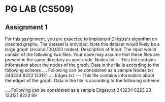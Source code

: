 # PG LAB (CS509)

## Assignment 1

For this assignment, you are expected to implement Dijkstra's algorithm on directed graphs. The dataset is provided.
Note this dataset would likely be a large graph (around 100,000 nodes).
Description of Input:
The input would consist of the following two files. Your code may assume that these files are present in the same
directory as your code.
Nodes.txt -- This file contains information about the nodes of the graph. Data in the file is according to the following
scheme
<Node id as an positive integer> <new line>
<Node id as an positive integer> <new line>
....
Following can be considered as a sample Nodes.txt
343234
8223
123121
....
Edges.txt --- This file contains information about the edges of the graph. Data in the file is according to the following
scheme
<head Node id> <tail Node id> <edge weight as a positive integer> <new line>
<head Node id> <tail Node id> <edge weight as a positive integer> <new line>
....
Following can be considered as a sample Edges.txt
343234 8223 23
123121 8223 89
